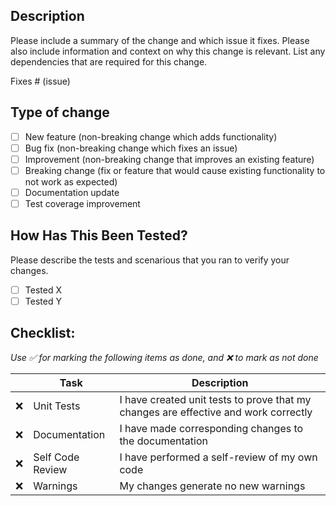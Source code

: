 ## Description

Please include a summary of the change and which issue it fixes. Please also include information and context on why this change is relevant. List any dependencies that are required for this change.

Fixes # (issue)

## Type of change

- [ ] New feature (non-breaking change which adds functionality)
- [ ] Bug fix (non-breaking change which fixes an issue)
- [ ] Improvement (non-breaking change that improves an existing feature)
- [ ] Breaking change (fix or feature that would cause existing functionality to not work as expected)
- [ ] Documentation update
- [ ] Test coverage improvement

## How Has This Been Tested?

Please describe the tests and scenarious that you ran to verify your changes.

- [ ] Tested X
- [ ] Tested Y

## Checklist:

*Use ✅ for marking the following items as done, and ❌ to mark as not done*

|    | Task               | Description                                                                             |
| -- | ------------------ | --------------------------------------------------------------------------------------- |
| ❌ | Unit Tests         | I have created unit tests to prove that my changes are effective and work correctly |
| ❌ | Documentation      | I have made corresponding changes to the documentation                              |
| ❌ | Self Code Review   | I have performed a self-review of my own code                                       |
| ❌ | Warnings           | My changes generate no new warnings                                                 |

